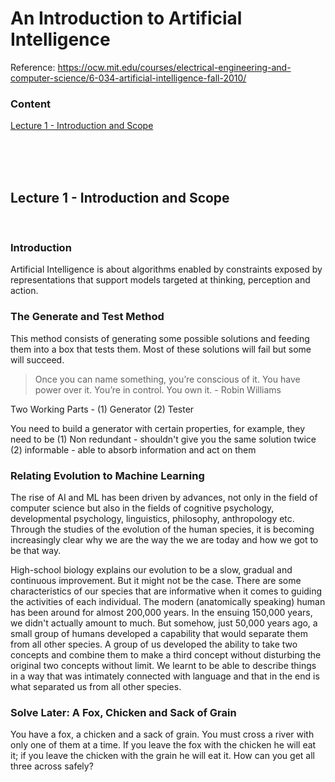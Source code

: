 # An Introduction to Artificial Intelligence

Reference: https://ocw.mit.edu/courses/electrical-engineering-and-computer-science/6-034-artificial-intelligence-fall-2010/

### Content

[Lecture 1 - Introduction and Scope](#lecture-1)

<a id="lecture-1"></a>

<br/>
<br/>
<br/>

## Lecture 1 - Introduction and Scope

<br/>

### Introduction

Artificial Intelligence is about algorithms enabled by constraints exposed by representations that support models targeted at thinking, perception and action.

### The Generate and Test Method

This method consists of generating some possible solutions and feeding them into a box that tests them. Most of these solutions will fail but some will succeed.

<blockquote>
Once you can name something, you’re conscious of it. You have power over it. You’re in control. You own it. - <span>Robin Williams</span></blockquote>

Two Working Parts - (1) Generator (2) Tester

You need to build a generator with certain properties, for example, they need to be (1) Non redundant - shouldn't give you the same solution twice (2) informable - able to absorb information and act on them

### Relating Evolution to Machine Learning

The rise of AI and ML has been driven by advances, not only in the field of computer science but also in the fields of cognitive psychology, developmental psychology, linguistics, philosophy, anthropology etc. Through the studies of the evolution of the human species, it is becoming increasingly clear why we are the way the we are today and how we got to be that way.

High-school biology explains our evolution to be a slow, gradual and continuous improvement. But it might not be the case. There are some characteristics of our species that are informative when it comes to guiding the activities of each individual. The modern (anatomically speaking) human has been around for almost 200,000 years. In the ensuing 150,000 years, we didn't actually amount to much. But somehow, just 50,000 years ago, a small group of humans developed a capability that would separate them from all other species. A group of us developed the ability to take two concepts and combine them to make a third concept without disturbing the original two concepts without limit. We learnt to be able to describe things in a way that was intimately connected with language and that in the end is what separated us from all other species.

### Solve Later: A Fox, Chicken and Sack of Grain

You have a fox, a chicken and a sack of grain. You must cross a river with only one of them at a time. If you leave the fox with the chicken he will eat it; if you leave the chicken with the grain he will eat it. How can you get all three across safely?
